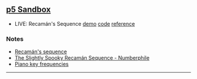 ## [p5 Sandbox][p5-sandbox]

- LIVE: Recamán's Sequence [demo][cclive-072018-recamans-demo] [code][cclive-072018-recamans-code] [reference][cclive-072018-recamans-ref]

### Notes
- [Recamán's sequence][recamans-sequence]
- [The Slightly Spooky Recamán Sequence - Numberphile][recamans-sequence-numberphile]
- [Piano key frequencies][piano-key-frequencies]

---

[p5-sandbox]: https://mayognaise.github.io/p5-sandbox
[cclive-072018-recamans-demo]: https://mayognaise.github.io/p5-sandbox/coding-train/cclive-072018-recamans-sequence
[cclive-072018-recamans-code]: https://github.com/mayognaise/p5-sandbox/tree/master/docs/coding-train/cclive-072018-recamans-sequence
[cclive-072018-recamans-ref]: https://youtu.be/XXwjcxMOA8s
[recamans-sequence]: https://oeis.org/A005132
[recamans-sequence-numberphile]: https://youtu.be/FGC5TdIiT9U
[piano-key-frequencies]: https://en.wikipedia.org/wiki/Piano_key_frequencies


